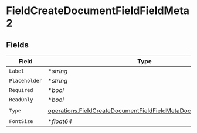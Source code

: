 # FieldCreateDocumentFieldFieldMeta2


## Fields

| Field                                                                                                                                              | Type                                                                                                                                               | Required                                                                                                                                           | Description                                                                                                                                        |
| -------------------------------------------------------------------------------------------------------------------------------------------------- | -------------------------------------------------------------------------------------------------------------------------------------------------- | -------------------------------------------------------------------------------------------------------------------------------------------------- | -------------------------------------------------------------------------------------------------------------------------------------------------- |
| `Label`                                                                                                                                            | **string*                                                                                                                                          | :heavy_minus_sign:                                                                                                                                 | N/A                                                                                                                                                |
| `Placeholder`                                                                                                                                      | **string*                                                                                                                                          | :heavy_minus_sign:                                                                                                                                 | N/A                                                                                                                                                |
| `Required`                                                                                                                                         | **bool*                                                                                                                                            | :heavy_minus_sign:                                                                                                                                 | N/A                                                                                                                                                |
| `ReadOnly`                                                                                                                                         | **bool*                                                                                                                                            | :heavy_minus_sign:                                                                                                                                 | N/A                                                                                                                                                |
| `Type`                                                                                                                                             | [operations.FieldCreateDocumentFieldFieldMetaDocumentsFieldsType](../../models/operations/fieldcreatedocumentfieldfieldmetadocumentsfieldstype.md) | :heavy_check_mark:                                                                                                                                 | N/A                                                                                                                                                |
| `FontSize`                                                                                                                                         | **float64*                                                                                                                                         | :heavy_minus_sign:                                                                                                                                 | N/A                                                                                                                                                |